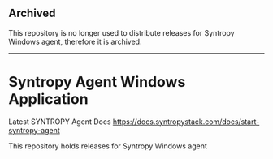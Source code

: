 ## Archived

This repository is no longer used to distribute releases for Syntropy Windows
agent, therefore it is archived.

---

# Syntropy Agent Windows Application

Latest SYNTROPY Agent Docs
https://docs.syntropystack.com/docs/start-syntropy-agent

This repository holds releases for Syntropy Windows agent
